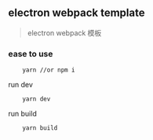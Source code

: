 ## electron webpack template

> electron webpack 模板

### ease to use

```
	yarn //or npm i
```

run dev

```
	yarn dev 
```

run build
```
	yarn build 
```